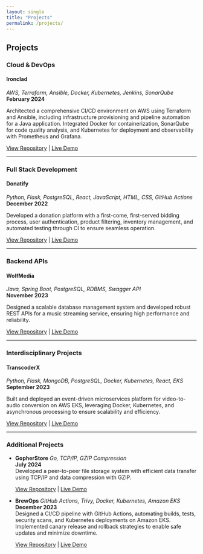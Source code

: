 ```yaml
---
layout: single
title: "Projects"
permalink: /projects/
---
```

  
## Projects

### Cloud & DevOps

#### **Ironclad**
*AWS, Terraform, Ansible, Docker, Kubernetes, Jenkins, SonarQube*  
**February 2024**

Architected a comprehensive CI/CD environment on AWS using Terraform and Ansible, including infrastructure provisioning and pipeline automation for a Java application. Integrated Docker for containerization, SonarQube for code quality analysis, and Kubernetes for deployment and observability with Prometheus and Grafana.

[View Repository](https://github.com/TejasPrabhu/Ironclad) | [Live Demo](https://ironclad-demo.com)

---

### Full Stack Development

#### **Donatify**
*Python, Flask, PostgreSQL, React, JavaScript, HTML, CSS, GitHub Actions*  
**December 2022**

Developed a donation platform with a first-come, first-served bidding process, user authentication, product filtering, inventory management, and automated testing through CI to ensure seamless operation.

[View Repository](https://github.com/TejasPrabhu/Donatify) | [Live Demo](https://donatify-demo.com)

---

### Backend APIs

#### **WolfMedia**
*Java, Spring Boot, PostgreSQL, RDBMS, Swagger API*  
**November 2023**

Designed a scalable database management system and developed robust REST APIs for a music streaming service, ensuring high performance and reliability.

[View Repository](https://github.com/TejasPrabhu/WolfMedia) | [Live Demo](https://wolfmedia-demo.com)

---

### Interdisciplinary Projects

#### **TranscoderX**
*Python, Flask, MongoDB, PostgreSQL, Docker, Kubernetes, React, EKS*  
**September 2023**

Built and deployed an event-driven microservices platform for video-to-audio conversion on AWS EKS, leveraging Docker, Kubernetes, and asynchronous processing to ensure scalability and efficiency.

[View Repository](https://github.com/TejasPrabhu/TranscoderX) | [Live Demo](https://transcoderx-demo.com)

---

### Additional Projects

- **GopherStore**
  *Go, TCP/IP, GZIP Compression*  
  **July 2024**  
  Developed a peer-to-peer file storage system with efficient data transfer using TCP/IP and data compression with GZIP.
  
  [View Repository](https://github.com/TejasPrabhu/GopherStore) | [Live Demo](https://gopherstore-demo.com)

- **BrewOps**
  *GitHub Actions, Trivy, Docker, Kubernetes, Amazon EKS*  
  **December 2023**  
  Designed a CI/CD pipeline with GitHub Actions, automating builds, tests, security scans, and Kubernetes deployments on Amazon EKS. Implemented canary release and rollback strategies to enable safe updates and minimize downtime.
  
  [View Repository](https://github.com/TejasPrabhu/BrewOps) | [Live Demo](https://brewops-demo.com)
